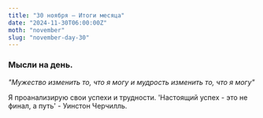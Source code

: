 ```yaml
---
title: "30 ноября – Итоги месяца"
date: "2024-11-30T06:00:00Z"
moth: "november"
slug: "november-day-30"
---
```


### Мысли на день. 
_"Мужество изменить то, что я могу и мудрость изменить то, что я могу"_

Я проанализирую свои успехи и трудности. 'Настоящий успех - это не финал, а путь' - Уинстон Черчилль.
